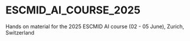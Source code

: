 # ESCMID_AI_COURSE_2025
Hands on material for the 2025 ESCMID AI course (02 - 05 June), Zurich, Switzerland

